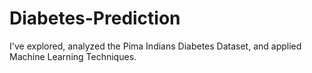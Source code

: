 # Diabetes-Prediction
I've explored, analyzed the Pima Indians Diabetes Dataset, and applied Machine Learning Techniques.

